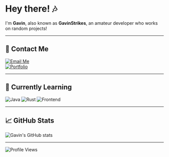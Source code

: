 # Hey there! 🎶

I'm **Gavin**, also known as **GavinStrikes**, an amateur developer who works on random projects!

---

## 🚀 Contact Me
[![Email Me](https://img.shields.io/badge/Email%20Me-D14836?logo=gmail&logoColor=white&style=flat)](mailto:contact@gavinstrikes.wtf)  
[![Portfolio](https://img.shields.io/badge/Portfolio-000000?logo=firefox&logoColor=white&style=flat)](https://gavinstrikes.wtf/)  

---

## 🌱 Currently Learning
![Java](https://img.shields.io/badge/Java-007396?logo=openjdk&logoColor=white&style=flat)
![Rust](https://img.shields.io/badge/Rust-000000?logo=rust&logoColor=white&style=flat)
![Frontend](https://img.shields.io/badge/Frontend%20Development-61DAFB?logo=react&logoColor=white&style=flat)

---

## 📈 GitHub Stats
![Gavin's GitHub stats](https://github-readme-stats.vercel.app/api?username=GavinStrikes&show_icons=true&theme=radical)

---

![Profile Views](https://komarev.com/ghpvc/?username=GavinStrikes&color=blue&style=for-the-badge)

